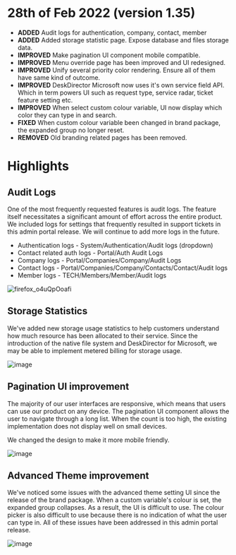 # 28th of Feb 2022 (version 1.35)

- **ADDED** Audit logs for authentication, company, contact, member
- **ADDED** Added storage statistic page. Expose database and files storage data.
- **IMPROVED** Make pagination UI component mobile compatible.
- **IMPROVED** Menu override page has been improved and UI redesigned.
- **IMPROVED** Unify several priority color rendering. Ensure all of them have same kind of outcome.
- **IMPROVED** DeskDirector Microsoft now uses it's own service field API. Which in term powers UI such as request type, service radar, ticket feature setting etc.
- **IMPROVED** When select custom colour variable, UI now display which color they can type in and search.
- **FIXED** When custom colour variable been changed in brand package, the expanded group no longer reset.
- **REMOVED** Old branding related pages has been removed.

# Highlights

## Audit Logs
One of the most frequently requested features is audit logs. The feature itself necessitates a significant amount of effort across the entire product. We included logs for settings that frequently resulted in support tickets in this admin portal release. We will continue to add more logs in the future.

* Authentication logs - System/Authentication/Audit logs (dropdown)
* Contact related auth logs - Portal/Auth Audit Logs
* Company logs - Portal/Companies/Company/Audit Logs
* Contact logs - Portal/Companies/Company/Contacts/Contact/Audit logs
* Member logs - TECH/Members/Member/Audit logs

![firefox_o4uQpOoafi](https://user-images.githubusercontent.com/1712143/155922116-024b8f8b-3a56-4393-83ed-03044fb871fa.png)

## Storage Statistics
We've added new storage usage statistics to help customers understand how much resource has been allocated to their service. Since the introduction of the native file system and DeskDirector for Microsoft, we may be able to implement metered billing for storage usage.

![image](https://user-images.githubusercontent.com/1712143/155922466-705ac0cb-29be-46ef-9296-085ef6a91a5f.png)

## Pagination UI improvement
The majority of our user interfaces are responsive, which means that users can use our product on any device. The pagination UI component allows the user to navigate through a long list. When the count is too high, the existing implementation does not display well on small devices.

We changed the design to make it more mobile friendly. 

![image](https://user-images.githubusercontent.com/1712143/155922803-ffe29af1-3fe4-4a20-b8db-2aaffdfca7df.png)

## Advanced Theme improvement
We've noticed some issues with the advanced theme setting UI since the release of the brand package. When a custom variable's colour is set, the expanded group collapses. As a result, the UI is difficult to use. The colour picker is also difficult to use because there is no indication of what the user can type in. All of these issues have been addressed in this admin portal release. 

![image](https://user-images.githubusercontent.com/1712143/155923085-5509b69a-25c1-4500-870c-01cf1ccfd727.png)
